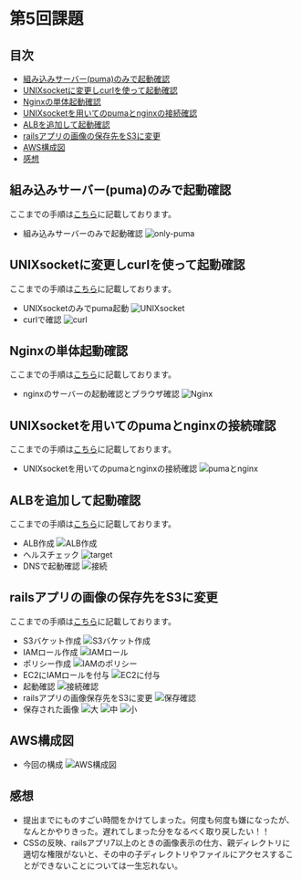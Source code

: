 # 第5回課題<!-- omit in toc -->

## 目次<!-- omit in toc -->
- [組み込みサーバー(puma)のみで起動確認](#組み込みサーバーpumaのみで起動確認)
- [UNIXsocketに変更しcurlを使って起動確認](#unixsocketに変更しcurlを使って起動確認)
- [Nginxの単体起動確認](#nginxの単体起動確認)
- [UNIXsocketを用いてのpumaとnginxの接続確認](#unixsocketを用いてのpumaとnginxの接続確認)
- [ALBを追加して起動確認](#albを追加して起動確認)
- [railsアプリの画像の保存先をS3に変更](#railsアプリの画像の保存先をs3に変更)
- [AWS構成図](#aws構成図)
- [感想](#感想)

## 組み込みサーバー(puma)のみで起動確認
ここまでの手順は[こちら](lecture05/1-pumaのみ.md)に記載しております。
- 組み込みサーバーのみで起動確認
![only-puma](images/lecture05-1.png)

## UNIXsocketに変更しcurlを使って起動確認
ここまでの手順は[こちら](lecture05/2-UNIXsocket.md)に記載しております。
- UNIXsocketのみでpuma起動
![UNIXsocket](images/lecture05-2(1).png)
- curlで確認
![curl](images/lecture05-2(2).png)

## Nginxの単体起動確認
ここまでの手順は[こちら](lecture05/3-Nginx単体.md)に記載しております。
- nginxのサーバーの起動確認とブラウザ確認
![Nginx](images/lecture05-3.png)

## UNIXsocketを用いてのpumaとnginxの接続確認
ここまでの手順は[こちら](lecture05/4-pumaとnginx.md)に記載しております。
- UNIXsocketを用いてのpumaとnginxの接続確認
![pumaとnginx](images/lecture05-4.png)

## ALBを追加して起動確認
ここまでの手順は[こちら](lecture05/5-ALB.md)に記載しております。
- ALB作成
![ALB作成](images/lecture05-5(1).png)
- ヘルスチェック
![target](images/lecture05-5(2).png)
- DNSで起動確認
![接続](images/lecture05-5(3).png)

## railsアプリの画像の保存先をS3に変更
ここまでの手順は[こちら](lecture05/6-画像の保存先をS3に変更.md)に記載しております。
- S3バケット作成
![S3バケット作成](images/lecture05-6(1).png)
- IAMロール作成
![IAMロール](images/lecture05-6(2).png)
- ポリシー作成
![IAMのポリシー](images/lecture05-6(3).png)
- EC2にIAMロールを付与
![EC2に付与](images/lecture05-6(4).png)
- 起動確認
![接続確認](images/lecture05-6(6).png)
- railsアプリの画像保存先をS3に変更
![保存確認](images/lecture05-6(7).png)
- 保存された画像
![大](images/lecture05-6(10).png)
![中](images/lecture05-6(9).png)
![小](images/lecture05-6(8).png)
## AWS構成図
- 今回の構成
![AWS構成図](images/lecture05-7.png)

## 感想
- 提出までにものすごい時間をかけてしまった。何度も何度も嫌になったが、なんとかやりきった。遅れてしまった分をなるべく取り戻したい！！
- CSSの反映、railsアプリ7以上のときの画像表示の仕方、親ディレクトリに適切な権限がないと、その中の子ディレクトリやファイルにアクセスすることができないことについては一生忘れない。